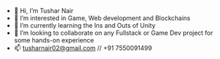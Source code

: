 - 👋 Hi, I’m Tushar Nair
- 👀 I’m interested in Game, Web development and Blockchains
- 🌱 I’m currently learning the Ins and Outs of Unity
- 💞️ I’m looking to collaborate on any Fullstack or Game Dev project for some hands-on experience
- 📫 tusharnair02@gmail.com // +91 7550091499

<!---
fluffyikira/fluffyikira is a ✨ special ✨ repository because its `README.md` (this file) appears on your GitHub profile.
You can click the Preview link to take a look at your changes.
--->
